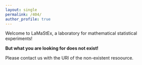 ```yaml
---
layout: single
permalink: /404/
author_profile: true
---
```


Welcome to LaMaStEx, a laboratory for mathematical statistical experiments!

**But what you are looking for does not exist!**

Please contact us with the URI of the non-existent resoource.



 

